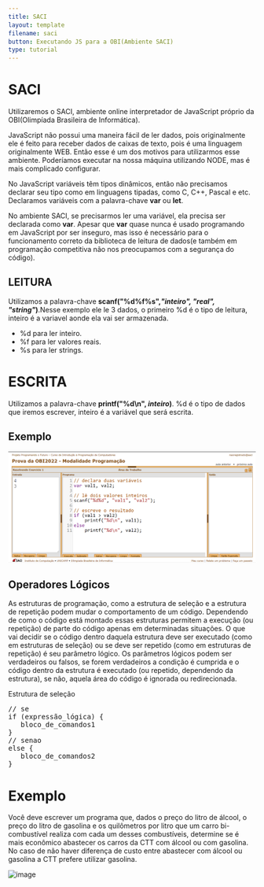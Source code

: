```yaml
---
title: SACI
layout: template
filename: saci
button: Executando JS para a OBI(Ambiente SACI)
type: tutorial
---
```


# SACI

Utilizaremos o SACI, ambiente online interpretador de JavaScript próprio da OBI(Olimpíada Brasileira de Informática).

JavaScript não possui uma maneira fácil de ler dados, pois originalmente ele é feito para receber dados de caixas de texto, pois é uma linguagem originalmente WEB.
Então esse é um dos motivos para utilizarmos esse ambiente. Poderíamos executar na nossa máquina utilizando NODE, mas é mais complicado configurar.

No JavaScript variáveis têm tipos dinâmicos, então não precisamos declarar seu tipo como em linguagens tipadas, como C, C++, Pascal e etc. Declaramos variáveis com a palavra-chave **var** ou **let**.

No ambiente SACI, se precisarmos ler uma variável, ela precisa ser declarada como **var**. Apesar que **var** quase nunca é usado programando em JavaScript por ser inseguro, mas isso é necessário para o funcionamento correto da biblioteca de leitura de dados(e também em programação competitiva não nos preocupamos com a segurança do código).

## LEITURA
Utilizamos a palavra-chave **scanf("%d%f%s",*"inteiro", "real", "string"*)**.Nesse exemplo ele le 3 dados, o primeiro %d é o tipo de leitura, inteiro é a variavel aonde ela vai ser armazenada. 
- %d para ler inteiro.
- %f para ler valores reais.
- %s para ler strings.

# ESCRITA
Utilizamos a palavra-chave **printf("%d\n", *inteiro*)**. %d é o tipo de dados que iremos escrever, inteiro é a variável que será escrita.


## Exemplo
<img src="../assets/images/tutoriais/saci/saci.png" style="width:620px;">

## Operadores Lógicos
As estruturas de programação, como a estrutura de seleção e a estrutura de repetição podem mudar o comportamento de um código. Dependendo de como o código está montado essas estruturas permitem a execução (ou repetição) de parte do código apenas em determinadas situações. O que vai decidir se o código dentro daquela estrutura deve ser executado (como em estruturas de seleção) ou se deve ser repetido (como em estruturas de repetição) é seu parâmetro lógico. Os parâmetros lógicos podem ser verdadeiros ou falsos, se forem verdadeiros a condição é cumprida e o código dentro da estrutura é executado (ou repetido, dependendo da estrutura), se não, aquela área do código é ignorada ou redirecionada.


Estrutura de seleção
<pre>
// se
if (expressão_lógica) {
   bloco_de_comandos1
}
// senao
else {
   bloco_de_comandos2
}
</pre>

# Exemplo
Você deve escrever um programa que, dados o preço do litro de álcool, o preço do litro de gasolina e os quilômetros por litro que um carro bi-combustível realiza com cada um desses combustíveis, determine se é mais econômico abastecer os carros da CTT com álcool ou com gasolina. No caso de não haver diferença de custo entre abastecer com álcool ou gasolina a CTT prefere utilizar gasolina. 

![image](https://user-images.githubusercontent.com/65428645/228608298-fe6fe408-2b36-4f03-b62f-fb7cd219c7d0.png)
